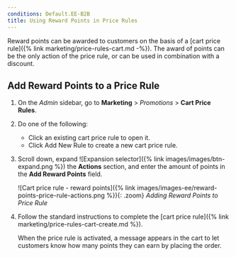 ```yaml
---
conditions: Default.EE-B2B
title: Using Reward Points in Price Rules
---
```


Reward points can be awarded to customers on the basis of a [cart price rule]({% link marketing/price-rules-cart.md -%}). The award of points can be the only action of the price rule, or can be used in combination with a discount.

## Add Reward Points to a Price Rule

1. On the _Admin_ sidebar, go to **Marketing** > _Promotions_ > **Cart Price Rules**.

1. Do one of the following:

    - Click an existing cart price rule to open it.
    - Click <span class="btn">Add New Rule</span> to create a new cart price rule.

1. Scroll down, expand ![Expansion selector]({% link images/images/btn-expand.png %}) the **Actions** section, and enter the amount of points in the **Add Reward Points** field.

    ![Cart price rule - reward points]({% link images/images-ee/reward-points-price-rule-actions.png %}){: .zoom}
    _Adding Reward Points to Price Rule_

1. Follow the standard instructions to complete the [cart price rule]({% link marketing/price-rules-cart-create.md %}).

   When the price rule is activated, a message appears in the cart to let customers know how many points they can earn by placing the order.
